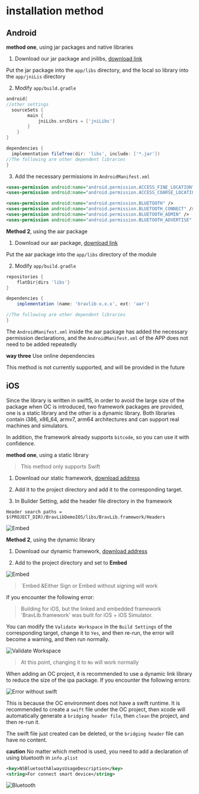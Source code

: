 # installation method

## Android

**method one**, using jar packages and native libraries
1. Download our jar package and jnilibs, [download link](https://www.baidu.com)

Put the jar package into the `app/libs` directory, and the local so library into the `app/jniLis` directory

2. Modify `app/build.gradle`
```groovy
android{
//other settings
  sourceSets {
        main {
            jniLibs.srcDirs = ['jniLibs']
        }
    }
}

dependencies {
  implementation fileTree(dir: 'libs', include: ['*.jar'])
//The following are other dependent libraries
}

```

3. Add the necessary permissions in `AndroidManifest.xml`
```xml
<uses-permission android:name="android.permission.ACCESS_FINE_LOCATION" />
<uses-permission android:name="android.permission.ACCESS_COARSE_LOCATION" />

<uses-permission android:name="android.permission.BLUETOOTH" />
<uses-permission android:name="android.permission.BLUETOOTH_CONNECT" />
<uses-permission android:name="android.permission.BLUETOOTH_ADMIN" />
<uses-permission android:name="android.permission.BLUETOOTH_ADVERTISE" />
```

**Method 2**, using the aar package

1. Download our aar package, [download link](https://www.baidu.com)

Put the aar package into the `app/libs` directory of the module

2. Modify `app/build.gradle`

```groovy
repositories {
    flatDir{dirs 'libs'}
}

dependencies {
    implementation (name: 'bravlib-x.x.x', ext: 'aar')

//The following are other dependent libraries
}

```

The `AndroidManifest.xml` inside the aar package has added the necessary permission declarations, and the `AndroidManifest.xml` of the APP does not need to be added repeatedly


**way three** Use online dependencies

This method is not currently supported, and will be provided in the future

## iOS

Since the library is written in swift5, in order to avoid the large size of the package when OC is introduced, two framework packages are provided, one is a static library and the other is a dynamic library. Both libraries contain i386, x86_64, armv7, arm64 architectures and can support real machines and simulators.

In addition, the framework already supports `bitcode`, so you can use it with confidence.

**method one**, using a static library

> This method only supports Swift

1. Download our static framework, [download address](https://www.baidu.com)

2. Add it to the project directory and add it to the corresponding target.

3. In Builder Setting, add the header file directory in the framework

```
Header search paths = $(PROJECT_DIR)/BravLibDemoIOS/libs/BravLib.framework/Headers
```

![Embed](@img/img_ios_config_headers.png)

**Method 2**, using the dynamic library

1. Download our dynamic framework, [download address](https://www.baidu.com)

2. Add to the project directory and set to **Embed**

![Embed](@img/img_ios_config_dynamic_embed.png)

> `Embed &Either Sign or Embed without signing will work

If you encounter the following error:

> Building for iOS, but the linked and embedded framework 'BravLib.framework' was built for iOS + iOS Simulator. 

You can modify the `Validate Workspace` in the `Build Settings` of the corresponding target, change it to `Yes`, and then re-run, the error will become a warning, and then run normally.

![Validate Workspace](@img/img_ios_config_dynamic_validate_workspace.png)

> At this point, changing it to `No` will work normally

When adding an OC project, it is recommended to use a dynamic link library to reduce the size of the ipa package. If you encounter the following errors:

![Error without swift](@img/img_ios_oc_error.png)

This is because the OC environment does not have a swift runtime. It is recommended to create a `swift` file under the OC project, then xcode will automatically generate a `bridging header file`, then `clean` the project, and then re-run it.

The swift file just created can be deleted, or the `bridging header` file can have no content.


**caution**
No matter which method is used, you need to add a declaration of using bluetooth in `info.plist`
```xml
<key>NSBluetoothAlwaysUsageDescription</key>
<string>For connect smart device</string>
```
![Bluetooth](@img/img_ios_config_bluetooth_permission.png)
